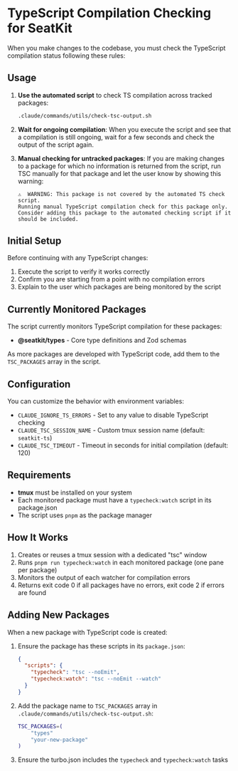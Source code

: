 # TypeScript Compilation Checking for SeatKit

When you make changes to the codebase, you must check the TypeScript compilation status following these rules:

## Usage

1. **Use the automated script** to check TS compilation across tracked packages:
   ```bash
   .claude/commands/utils/check-tsc-output.sh
   ```

2. **Wait for ongoing compilation**: When you execute the script and see that a compilation is still ongoing, wait for a few seconds and check the output of the script again.

3. **Manual checking for untracked packages**: If you are making changes to a package for which no information is returned from the script, run TSC manually for that package and let the user know by showing this warning:
   ```
   ⚠️  WARNING: This package is not covered by the automated TS check script.
   Running manual TypeScript compilation check for this package only.
   Consider adding this package to the automated checking script if it should be included.
   ```

## Initial Setup

Before continuing with any TypeScript changes:
1. Execute the script to verify it works correctly
2. Confirm you are starting from a point with no compilation errors
3. Explain to the user which packages are being monitored by the script

## Currently Monitored Packages

The script currently monitors TypeScript compilation for these packages:
- **@seatkit/types** - Core type definitions and Zod schemas

As more packages are developed with TypeScript code, add them to the `TSC_PACKAGES` array in the script.

## Configuration

You can customize the behavior with environment variables:

- `CLAUDE_IGNORE_TS_ERRORS` - Set to any value to disable TypeScript checking
- `CLAUDE_TSC_SESSION_NAME` - Custom tmux session name (default: `seatkit-ts`)
- `CLAUDE_TSC_TIMEOUT` - Timeout in seconds for initial compilation (default: 120)

## Requirements

- **tmux** must be installed on your system
- Each monitored package must have a `typecheck:watch` script in its package.json
- The script uses `pnpm` as the package manager

## How It Works

1. Creates or reuses a tmux session with a dedicated "tsc" window
2. Runs `pnpm run typecheck:watch` in each monitored package (one pane per package)
3. Monitors the output of each watcher for compilation errors
4. Returns exit code 0 if all packages have no errors, exit code 2 if errors are found

## Adding New Packages

When a new package with TypeScript code is created:

1. Ensure the package has these scripts in its `package.json`:
   ```json
   {
     "scripts": {
       "typecheck": "tsc --noEmit",
       "typecheck:watch": "tsc --noEmit --watch"
     }
   }
   ```

2. Add the package name to `TSC_PACKAGES` array in `.claude/commands/utils/check-tsc-output.sh`:
   ```bash
   TSC_PACKAGES=(
       "types"
       "your-new-package"
   )
   ```

3. Ensure the turbo.json includes the `typecheck` and `typecheck:watch` tasks
